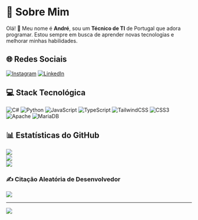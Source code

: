 # 💫 Sobre Mim
Olá! 👋 Meu nome é **André**, sou um **Técnico de TI** de Portugal que adora programar. Estou sempre em busca de aprender novas tecnologias e melhorar minhas habilidades.

## 🌐 Redes Sociais
[![Instagram](https://img.shields.io/badge/Instagram-%23E4405F.svg?logo=Instagram&logoColor=white)](https://instagram.com/_a.nicolau_) 
[![LinkedIn](https://img.shields.io/badge/LinkedIn-%230A66C2.svg?logo=LinkedIn&logoColor=white)](https://www.linkedin.com/in/seu-perfil/](https://www.linkedin.com/in/andr%C3%A9-nicolau-56a2a21b0/)) 

## 💻 Stack Tecnológica
![C#](https://img.shields.io/badge/c%23-%23239120.svg?style=for-the-badge&logo=csharp&logoColor=white) 
![Python](https://img.shields.io/badge/python-3670A0?style=for-the-badge&logo=python&logoColor=ffdd54) 
![JavaScript](https://img.shields.io/badge/javascript-%23323330.svg?style=for-the-badge&logo=javascript&logoColor=%23F7DF1E) 
![TypeScript](https://img.shields.io/badge/typescript-%23007ACC.svg?style=for-the-badge&logo=typescript&logoColor=white) 
![TailwindCSS](https://img.shields.io/badge/tailwindcss-%2338B2AC.svg?style=for-the-badge&logo=tailwind-css&logoColor=white) 
![CSS3](https://img.shields.io/badge/css3-%231572B6.svg?style=for-the-badge&logo=css3&logoColor=white) 
![Apache](https://img.shields.io/badge/apache-%23D42029.svg?style=for-the-badge&logo=apache&logoColor=white) 
![MariaDB](https://img.shields.io/badge/MariaDB-003545?style=for-the-badge&logo=mariadb&logoColor=white)

## 📊 Estatísticas do GitHub
![](https://github-readme-stats.vercel.app/api?username=AndreNicolau&theme=dark&hide_border=false&include_all_commits=false&count_private=false)<br/>
![](https://nirzak-streak-stats.vercel.app/?user=AndreNicolau&theme=dark&hide_border=false)<br/>
![](https://github-readme-stats.vercel.app/api/top-langs/?username=AndreNicolau&theme=dark&hide_border=false&include_all_commits=false&count_private=false&layout=compact)

### ✍️ Citação Aleatória de Desenvolvedor
![](https://quotes-github-readme.vercel.app/api?type=horizontal&theme=dark)

---

[![](https://visitcount.itsvg.in/api?id=AndreNicolau&icon=0&color=0)](https://visitcount.itsvg.in)

<!-- Orgulhosamente criado com GPRM ( https://gprm.itsvg.in ) -->
